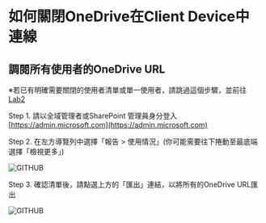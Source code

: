 # 如何關閉OneDrive在Client Device中連線

## 調閱所有使用者的OneDrive URL

※若已有明確需要關閉的使用者清單或單一使用者，請跳過這個步驟，並前往 [Lab2](https://portal.azure.com) <br>

Step 1. 請以全域管理者或SharePoint 管理員身分登入 [https://admin.microsoft.com](https://admin.microsoft.com) <br>

Step 2. 在左方導覽列中選擇「報告 > 使用情況」(你可能需要往下捲動至最底端選擇「檢視更多」) <br>

![GITHUB](https://github.com/MarkChang-Core/DisableOneDrive/image/image1.jpg) <br>

Step 3. 確認清單後，請點選上方的「匯出」連結，以將所有的OneDrive URL匯出 <br>

![GITHUB](https://github.com/MarkChang-Core/DisableOneDrive/image/image2.jpg) <br>
